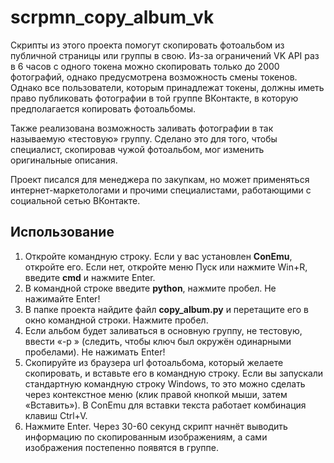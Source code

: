 # scrpmn_copy_album_vk
Скрипты из этого проекта помогут скопировать фотоальбом из публичной страницы или группы 
в свою. Из-за ограничений VK API раз в 6 часов с одного токена можно скопировать только
до 2000 фотографий, однако предусмотрена возможность смены токенов. Однако все пользователи,
которым принадлежат токены, должны иметь право публиковать фотографии в той группе
ВКонтакте, в которую предполагается копировать фотоальбомы.

Также реализована возможность заливать фотографии в так называемую «тестовую» группу.
Сделано это для того, чтобы специалист, скопировав чужой фотоальбом, мог изменить
оригинальные описания.

Проект писался для менеджера по закупкам, но может применяться интернет-маркетологами 
и прочими специалистами, работающими с социальной сетью ВКонтакте.

## Использование
1. Откройте командную строку. Если у вас установлен **ConEmu**, откройте его. Если нет, 
откройте меню Пуск или нажмите Win+R, введите **cmd** и нажмите Enter.
1. В командной строке введите **python**, нажмите пробел. Не нажимайте Enter!
1. В папке проекта найдите файл **copy_album.py** и перетащите его в окно 
командной строки. Нажмите пробел.
1. Если альбом будет заливаться в основную группу, не тестовую, ввести «-p » (следить, 
чтобы ключ был окружён одинарными пробелами). Не нажимать Enter!
1. Скопируйте из браузера url фотоальбома, который желаете скопировать, 
и вставьте его в командную строку. Если вы запускали стандартную командную строку 
Windows, то это можно сделать через контекстное меню (клик правой кнопкой мыши, затем 
«Вставить»). В ConEmu для вставки текста работает комбинация клавиш Ctrl+V.
1. Нажмите Enter. Через 30-60 секунд скрипт начнёт выводить информацию по скопированным
изображениям, а сами изображения постепенно появятся в группе.